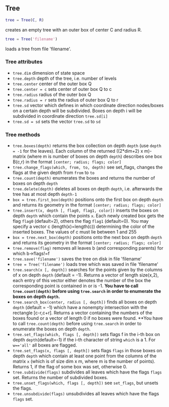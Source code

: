 ## Tree

```matlab
tree = Tree(C, R) 
```
creates an empty tree with an outer box of center C and radius R.
```matlab
tree = Tree('filename') 
```
loads a tree from file 'filename'.

### Tree attributes

* `tree.dim` dimension of state space
* `tree.depth` depth of the tree, i.e. number of levels
* `tree.center` center of the outer box Q
* `tree.center = c` sets center of outer box Q to c
* `tree.radius` radius of the outer box Q
* `tree.radius = r` sets the radius of outer box Q to r
* `tree.sd` vector which defines in which coordinate direction nodes/boxes on a certain depth will be subdivided. Boxes on depth i will be subdivided in coordinate direction `tree.sd[i]`
* `tree.sd = sd` sets the vector `tree.sd` to `sd`

### Tree methods

* `tree.boxes(depth)` returns the box collection on depth `depth` (use `depth = -1` for the leaves). Each column of the returned ((2*dim+2) x m)-matrix (where m is number of boxes on depth `depth`) describes one box B(c,r) in the format `[center; radius; flags; color]`
* `tree.change_flags(which, from, to, depth)` see set_flags, changes the flags at the given depth from `from` to `to`
* `tree.count(depth)` enumerates the boxes and returns the number of boxes on depth `depth`
* `tree.delete(depth)` deletes all boxes on depth `depth`, i.e. afterwards the tree has at most depth `depth-1`
* `box = tree.first_box(depth)` positions onto the first box on depth `depth` and returns its geometry in the format `[center; radius; flags; color]`
*  `tree.insert(x, depth [, flag0, flag1, color])` inserts the boxes on depth `depth` which contain the points `x`. Each newly created box gets the flag `flag0` (default=2), others the flag `flag1` (default=0). You may specify a vector c (length(x)=length(c)) determining the color of the inserted boxes. The values of c must lie between 1 and 255
* `box = tree.next_box(depth)` positions onto the next box on depth `depth` and returns its geometry in the format `[center; radius; flags; color]`
* `tree.remove(flag)` removes all leaves b (and corresponding parents) for which b->flags!=f
* `tree.save('filename')` saves the tree on disk in file 'filename'
* `tree = Tree('filename')` loads tree which was saved in file 'filename'
* `tree.search(x [, depth])` searches for the points given by the columns of x on depth `depth` (default = -1). Returns a vector of length size(x,2), each entry of this vector either denotes the number of the box the corresponding point is contained in or is -1. **You have to call `tree.count(depth)` before using `tree.search` in order to enumerate the boxes on depth `depth`.**
* `tree.search_box(center, radius [, depth])` finds all boxes on depth `depth` (default = -1) which have a nonempty intersection with the rectangle [c-r,c+r].  Returns a vector containing the numbers of the boxes found or a vector of length 0 if no boxes were found. **You have to call `tree.count(depth)` before using `tree.search` in order to enumerate the boxes on depth `depth`.
* `tree.set_flags(which, flags [, depth])` sets flags f in the i-th box on depth `depth`(default=-1) if the i-th character of string `which` is a 1. For `w=='all'` all boxes are flagged.
* `tree.set_flags(x, flags [, depth])` sets flags `flags` in those boxes on depth `depth` which contain at least one point from the columns of the matrix `x` (which is of size dim x m, where m is the number of points). Returns 1, if the flag of some box was set, otherwise 0.
* `tree.subdivide(flags)` subdivides all leaves which have the flags `flags` set. Returns the number of subdivided boxes.
* `tree.unset_flags(which, flags [, depth])` see `set_flags`, but unsets the flags.
* `tree.unsubdivide(flags)` unsubdivides all leaves which have the flags `flags` set.

